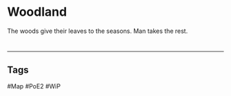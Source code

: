 # Woodland
The woods give their leaves to the seasons. Man takes the rest.

#
---
## Tags
#Map
#PoE2 
#WiP 